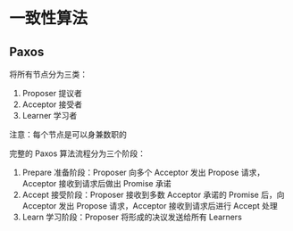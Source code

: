 # 一致性算法





## Paxos 

将所有节点分为三类：

1. Proposer 提议者
2. Acceptor 接受者
3. Learner 学习者

注意：每个节点是可以身兼数职的

完整的 Paxos 算法流程分为三个阶段：

1. Prepare 准备阶段：Proposer 向多个 Acceptor 发出 Propose 请求，Acceptor 接收到请求后做出 Promise 承诺
2. Accept 接受阶段：Proposer 接收到多数 Acceptor 承诺的 Promise 后，向 Acceptor 发出 Propose 请求，Acceptor 接收到请求后进行 Accept 处理
3. Learn 学习阶段：Proposer 将形成的决议发送给所有 Learners